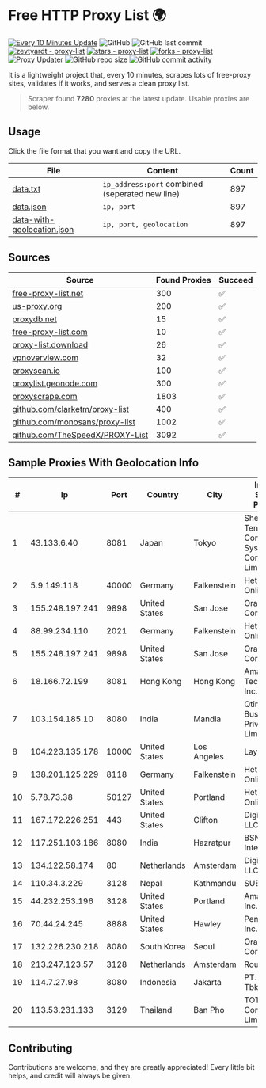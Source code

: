 
# Free HTTP Proxy List 🌍

[![Every 10 Minutes Update](https://github.com/mertguvencli/http-proxy-list/actions/workflows/main.yml/badge.svg?branch=main)](https://github.com/mertguvencli/http-proxy-list/actions/workflows/main.yml)
![GitHub](https://img.shields.io/github/license/mertguvencli/http-proxy-list)
![GitHub last commit](https://img.shields.io/github/last-commit/mertguvencli/http-proxy-list)
[![zevtyardt - proxy-list](https://img.shields.io/static/v1?label=zevtyardt&message=proxy-list&color=blue&logo=github)](https://github.com/zevtyardt/proxy-list "Go to GitHub repo")
[![stars - proxy-list](https://img.shields.io/github/stars/zevtyardt/proxy-list?style=social)](https://github.com/zevtyardt/proxy-list)
[![forks - proxy-list](https://img.shields.io/github/forks/zevtyardt/proxy-list?style=social)](https://github.com/zevtyardt/proxy-list)
[![Proxy Updater](https://github.com/zevtyardt/proxy-list/workflows/Proxy%20Updater/badge.svg)](https://github.com/zevtyardt/proxy-list/actions?query=workflow:"Proxy+Updater")
![GitHub repo size](https://img.shields.io/github/repo-size/zevtyardt/proxy-list)
[![GitHub commit activity](https://img.shields.io/github/commit-activity/m/zevtyardt/proxy-list?logo=commits)](https://github.com/zevtyardt/proxy-list/commits/main)

It is a lightweight project that, every 10 minutes, scrapes lots of free-proxy sites, validates if it works, and serves a clean proxy list.

> Scraper found **7280** proxies at the latest update. Usable proxies are below.

## Usage

Click the file format that you want and copy the URL.

|File|Content|Count|
|----|-------|-----|
|[data.txt](https://raw.githubusercontent.com/mertguvencli/http-proxy-list/main/proxy-list/data.txt)|`ip_address:port` combined (seperated new line)|897|
|[data.json](https://raw.githubusercontent.com/mertguvencli/http-proxy-list/main/proxy-list/data.json)|`ip, port`|897|
|[data-with-geolocation.json](https://raw.githubusercontent.com/mertguvencli/http-proxy-list/main/proxy-list/data-with-geolocation.json)|`ip, port, geolocation`|897|

## Sources

|Source|Found Proxies|Succeed|
|------|-------------|-------|
|[free-proxy-list.net](https://free-proxy-list.net)|300|✅|
|[us-proxy.org](https://www.us-proxy.org)|200|✅|
|[proxydb.net](http://proxydb.net)|15|✅|
|[free-proxy-list.com](https://free-proxy-list.com/?page=&port=&type%5B%5D=http&type%5B%5D=https&up_time=0&search=Search)|10|✅|
|[proxy-list.download](https://www.proxy-list.download/HTTP)|26|✅|
|[vpnoverview.com](https://vpnoverview.com/privacy/anonymous-browsing/free-proxy-servers)|32|✅|
|[proxyscan.io](https://www.proxyscan.io)|100|✅|
|[proxylist.geonode.com](https://proxylist.geonode.com/api/proxy-list?limit=300&page=1&sort_by=lastChecked&sort_type=desc&protocols=http,https)|300|✅|
|[proxyscrape.com](https://api.proxyscrape.com/v2/?request=displayproxies&protocol=http&timeout=10000&country=all&ssl=all&anonymity=all)|1803|✅|
|[github.com/clarketm/proxy-list](https://raw.githubusercontent.com/clarketm/proxy-list/master/proxy-list-raw.txt)|400|✅|
|[github.com/monosans/proxy-list](https://raw.githubusercontent.com/monosans/proxy-list/main/proxies/http.txt)|1002|✅|
|[github.com/TheSpeedX/PROXY-List](https://raw.githubusercontent.com/TheSpeedX/PROXY-List/master/http.txt)|3092|✅|


## Sample Proxies With Geolocation Info

|#|Ip|Port|Country|City|Internet Service Provider|
|-|--|----|-------|----|-------------------------|
|1|43.133.6.40|8081|Japan|Tokyo|Shenzhen Tencent Computer Systems Company Limited|
|2|5.9.149.118|40000|Germany|Falkenstein|Hetzner Online GmbH|
|3|155.248.197.241|9898|United States|San Jose|Oracle Corporation|
|4|88.99.234.110|2021|Germany|Falkenstein|Hetzner Online GmbH|
|5|155.248.197.241|9898|United States|San Jose|Oracle Corporation|
|6|18.166.72.199|8081|Hong Kong|Hong Kong|Amazon Technologies Inc.|
|7|103.154.185.10|8080|India|Mandla|Qtime Businesses Private Limited|
|8|104.223.135.178|10000|United States|Los Angeles|LayerHost|
|9|138.201.125.229|8118|Germany|Falkenstein|Hetzner Online GmbH|
|10|5.78.73.38|50127|United States|Portland|Hetzner Online GmbH|
|11|167.172.226.251|443|United States|Clifton|DigitalOcean, LLC|
|12|117.251.103.186|8080|India|Hazratpur|BSNL Internet|
|13|134.122.58.174|80|Netherlands|Amsterdam|DigitalOcean, LLC|
|14|110.34.3.229|3128|Nepal|Kathmandu|SUBISU C7|
|15|44.232.253.196|3128|United States|Portland|Amazon.com, Inc.|
|16|70.44.24.245|8888|United States|Hawley|PenTeleData Inc.|
|17|132.226.230.218|8080|South Korea|Seoul|Oracle Corporation|
|18|213.247.123.57|3128|Netherlands|Amsterdam|Routit BV|
|19|114.7.27.98|8080|Indonesia|Jakarta|PT. INDOSAT Tbk|
|20|113.53.231.133|3129|Thailand|Ban Pho|TOT Public Company Limited|



## Contributing

Contributions are welcome, and they are greatly appreciated! Every
little bit helps, and credit will always be given.

